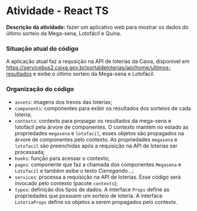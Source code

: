 # Atividade - React TS

__Descrição da atividade:__ fazer um aplicativo web para mostrar os dados do último sorteio da Mega-sena, Lotofácil e Quina.

### Situação atual do código

A aplicação atual faz a requsição na API de loterias da Caixa, disponível em 
https://servicebus2.caixa.gov.br/portaldeloterias/api/home/ultimos-resultados e exibe o último sorteio da Mega-sena e Lotofácil.

### Organização do código
- `assets`: imagens dos trevos das loterias;
- `components`: componentes para exibir os resultados dos sorteios de cada loteria;
- `contexts`: contexto para propagar os resultados da mega-sena e lotofácil pela árvore de componentes. O contexto mantém no estado as propriedades `megasena` e `lotofacil`, esses objetos são propagados na árvore de componentes pelo contexto. As propriedades `megasena` e `lotofacil` são preenchidas após a requisição na API de loterias ser processada;
- `hooks`: função para acessar o contexto;
- `pages`: componente que faz a chamada dos componentes `Megasena` e `Lotofacil` e também exibe o texto *Carregando...*;
- `services`: processa a requisição na API de loterias. Esse código será invocado pelo contexto (pacote `contexts`);
- `types`: definição dos tipos de dados. A interface `Props` define as propriedades que possuem um sorteio de loteria. A interface `LoteriaProps` define os objetos a serem propagados pelo contexto. 


